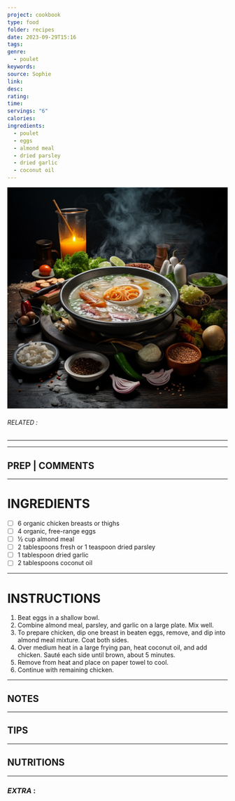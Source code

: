 ```yaml
---
project: cookbook
type: food
folder: recipes
date: 2023-09-29T15:16
tags: 
genre:
  - poulet
keywords: 
source: Sophie
link: 
desc: 
rating: 
time: 
servings: "6"
calories: 
ingredients:
  - poulet
  - eggs
  - almond meal
  - dried parsley
  - dried garlic
  - coconut oil
---
```


![IMAGE](_default.png)

###### *RELATED* : 
---


---
## PREP | COMMENTS



---
# INGREDIENTS

- [ ] 6 organic chicken breasts or thighs
- [ ] 4 organic, free-range eggs
- [ ] ½ cup almond meal
- [ ] 2 tablespoons fresh or 1 teaspoon dried parsley
- [ ] 1 tablespoon dried garlic
- [ ] 2 tablespoons coconut oil

---
# INSTRUCTIONS

1. Beat eggs in a shallow bowl.
2. Combine almond meal, parsley, and garlic on a large plate. Mix well.
3. To prepare chicken, dip one breast in beaten eggs, remove, and dip into almond meal mixture. Coat both sides.
4. Over medium heat in a large frying pan, heat coconut oil, and add chicken. Sauté each side until brown, about 5 minutes.
5. Remove from heat and place on paper towel to cool.
6. Continue with remaining chicken.

---
## NOTES



---
## TIPS



---
## NUTRITIONS



---
### *EXTRA* :



